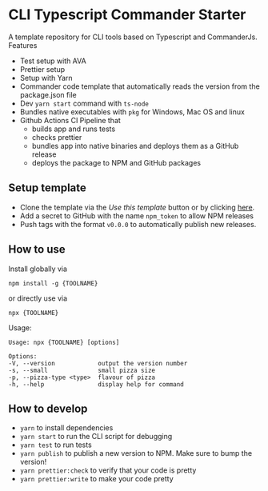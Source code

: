 # CLI Typescript Commander Starter

A template repository for CLI tools based on Typescript and CommanderJs. Features

- Test setup with AVA
- Prettier setup
- Setup with Yarn
- Commander code template that automatically reads the version from the package.json file
- Dev `yarn start` command with `ts-node`
- Bundles native executables with `pkg` for Windows, Mac OS and linux
- Github Actions CI Pipeline that
  - builds app and runs tests
  - checks prettier
  - bundles app into native binaries and deploys them as a GitHub release
  - deploys the package to NPM and GitHub packages
  
## Setup template

- Clone the template via the *Use this template* button or by clicking
[here](https://github.com/lukasbach/cli-ts-commander-starter/generate).
- Add a secret to GitHub with the name ``npm_token`` to allow NPM releases
- Push tags with the format ``v0.0.0`` to automatically publish new releases.

## How to use

Install globally via

    npm install -g {TOOLNAME}

or directly use via

    npx {TOOLNAME}

Usage:

    Usage: npx {TOOLNAME} [options]

    Options:
    -V, --version            output the version number
    -s, --small              small pizza size
    -p, --pizza-type <type>  flavour of pizza
    -h, --help               display help for command

## How to develop

- `yarn` to install dependencies
- `yarn start` to run the CLI script for debugging
- `yarn test` to run tests
- `yarn publish` to publish a new version to NPM. Make sure to bump the version!
- `yarn prettier:check` to verify that your code is pretty
- `yarn prettier:write` to make your code pretty
